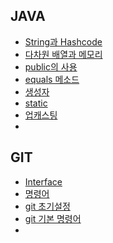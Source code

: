 ## JAVA

* [String과 Hashcode](https://github.com/Developer-SeongBeomPark/multicampus/blob/master/TIL_1.md)
* [다차원 배열과 메모리](https://github.com/Developer-SeongBeomPark/multicampus/blob/master/TIL_2.md)
* [public의 사용](https://github.com/Developer-SeongBeomPark/multicampus/blob/master/TIL_3.md)
* [equals 메소드](https://github.com/Developer-SeongBeomPark/multicampus/blob/master/TIL_4.md)
* [생성자](https://github.com/Developer-SeongBeomPark/multicampus/blob/master/TIL_4.md)
* [static](https://github.com/Developer-SeongBeomPark/multicampus/blob/master/TIL_4.md)
* [업캐스팅](https://github.com/Developer-SeongBeomPark/multicampus/blob/master/TIL_5.md)
* 









## GIT

* [Interface](https://github.com/Developer-SeongBeomPark/multicampus/blob/master/TIL_6(git_1).md)
* [명령어](https://github.com/Developer-SeongBeomPark/multicampus/blob/master/TIL_6(git_1).md)
* [git 초기설정](https://github.com/Developer-SeongBeomPark/multicampus/blob/master/TIL_6(git_1).md)
* [git 기본 명령어](https://github.com/Developer-SeongBeomPark/multicampus/blob/master/TIL_6(git_1).md)
* 
